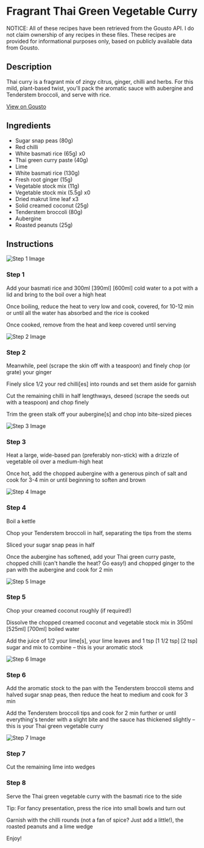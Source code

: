 # Fragrant Thai Green Vegetable Curry

NOTICE: All of these recipes have been retrieved from the Gousto API. I do not claim ownership of any recipes in these files. These recipes are provided for informational purposes only, based on publicly available data from Gousto.

## Description

Thai curry is a fragrant mix of zingy citrus, ginger, chilli and herbs. For this mild, plant-based twist, you'll pack the aromatic sauce with aubergine and Tenderstem broccoli, and serve with rice.

[View on Gousto](https://www.gousto.co.uk/recipes/cookbook/thai-green-vegetable-curry-with-lime)

## Ingredients

- Sugar snap peas (80g)
- Red chilli
- White basmati rice (65g) x0
- Thai green curry paste (40g)
- Lime
- White basmati rice (130g)
- Fresh root ginger (15g)
- Vegetable stock mix (11g)
- Vegetable stock mix (5.5g) x0
- Dried makrut lime leaf x3
- Solid creamed coconut (25g)
- Tenderstem broccoli (80g)
- Aubergine
- Roasted peanuts (25g)

## Instructions

![Step 1 Image](https://production-media.gousto.co.uk/cms/recipe-step-image/1102.-step-1-x200.jpg)

### Step 1

Add your basmati rice and 300ml <span class="text-purple">[390ml] </span><span class="text-danger">[600ml]</span> cold water to a pot with a lid and bring to the boil over a high heat

Once boiling, reduce the heat to very low and cook, covered, for 10-12 min or until all the water has absorbed and the rice is cooked

Once cooked, remove from the heat and keep covered until serving

![Step 2 Image](https://production-media.gousto.co.uk/cms/recipe-step-image/1102.-step-2-x200.jpg)

### Step 2

Meanwhile, peel (scrape the skin off with a teaspoon) and finely chop (or grate) your ginger

Finely slice 1/2 your red chilli[es] into rounds and set them aside for garnish

Cut the remaining chilli in half lengthways, deseed (scrape the seeds out with a teaspoon) and chop finely

Trim the green stalk off your aubergine[s] and chop into bite-sized pieces

![Step 3 Image](https://production-media.gousto.co.uk/cms/recipe-step-image/1102.-step-3-x200.jpg)

### Step 3

Heat a large, wide-based pan (preferably non-stick) with a drizzle of vegetable oil over a medium-high heat

Once hot, add the chopped aubergine with a generous pinch of salt and cook for 3-4 min or until beginning to soften and brown

![Step 4 Image](https://production-media.gousto.co.uk/cms/recipe-step-image/1102.-step-4-x200.jpg)

### Step 4

Boil a kettle

Chop your Tenderstem broccoli in half, separating the tips from the stems

Sliced your sugar snap peas in half

Once the aubergine has softened, add your Thai green curry paste, chopped chilli (can't handle the heat? Go easy!) and chopped ginger to the pan with the aubergine and cook for 2 min

![Step 5 Image](https://production-media.gousto.co.uk/cms/recipe-step-image/1102.-step-5-x200.jpg)

### Step 5

Chop your creamed coconut roughly (if required!)

Dissolve the chopped creamed coconut and vegetable stock mix in 350ml <span class="text-purple">[525ml]</span> <span class="text-danger">[700ml]</span> boiled water

Add the juice of 1/2 your lime[s], your lime leaves and 1 tsp <span class="text-purple">[1 1/2 tsp]</span> <span class="text-danger">[2 tsp]</span> sugar and mix to combine – this is your aromatic stock

![Step 6 Image](https://production-media.gousto.co.uk/cms/recipe-step-image/1102.-step-6-x200.jpg)

### Step 6

Add the aromatic stock to the pan with the Tenderstem broccoli stems and halved sugar snap peas, then reduce the heat to medium and cook for 3 min

Add the Tenderstem broccoli tips and cook for 2 min further or until everything's tender with a slight bite and the sauce has thickened slightly – this is your Thai green vegetable curry

![Step 7 Image](https://production-media.gousto.co.uk/cms/recipe-step-image/Lime-wedges-on-board-1662473362967-x200.jpg)

### Step 7

Cut the remaining lime into wedges

### Step 8

Serve the Thai green vegetable curry with the basmati rice to the side

Tip: For fancy presentation, press the rice into small bowls and turn out

Garnish with the chilli rounds (not a fan of spice? Just add a little!), the roasted peanuts and a lime wedge

Enjoy!

